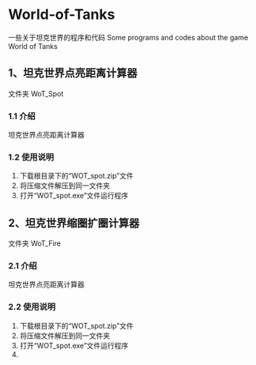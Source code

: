 
# World-of-Tanks

一些关于坦克世界的程序和代码
Some programs and codes about the game World of Tanks

## 1、坦克世界点亮距离计算器

文件夹 WoT_Spot

### 1.1 介绍

坦克世界点亮距离计算器

### 1.2 使用说明

1. 下载根目录下的“WOT_spot.zip”文件
2. 将压缩文件解压到同一文件夹
3. 打开“WOT_spot.exe”文件运行程序

## 2、坦克世界缩圈扩圈计算器

文件夹 WoT_Fire

### 2.1 介绍

坦克世界点亮距离计算器

### 2.2 使用说明

1.  下载根目录下的“WOT_spot.zip”文件
2.  将压缩文件解压到同一文件夹
3.  打开“WOT_spot.exe”文件运行程序
4.  